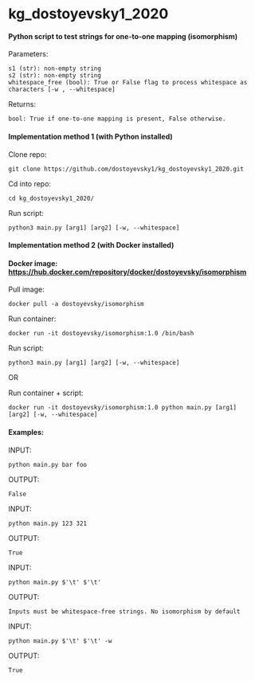 # kg_dostoyevsky1_2020
#### Python script to test strings for one-to-one mapping (isomorphism)

Parameters:

	s1 (str): non-empty string
	s2 (str): non-empty string
	whitespace_free (bool): True or False flag to process whitespace as characters [-w , --whitespace]

Returns:

	bool: True if one-to-one mapping is present, False otherwise.

#### Implementation method 1 (with Python installed)

Clone repo:
```
git clone https://github.com/dostoyevsky1/kg_dostoyevsky1_2020.git
```

Cd into repo:
```
cd kg_dostoyevsky1_2020/
```

Run script:
```
python3 main.py [arg1] [arg2] [-w, --whitespace]
```


#### Implementation method 2 (with Docker installed)
#### Docker image: https://hub.docker.com/repository/docker/dostoyevsky/isomorphism

Pull image:
```
docker pull -a dostoyevsky/isomorphism
```

Run container:
```
docker run -it dostoyevsky/isomorphism:1.0 /bin/bash
```

Run script:
```
python3 main.py [arg1] [arg2] [-w, --whitespace]
```

OR

Run container + script:
```
docker run -it dostoyevsky/isomorphism:1.0 python main.py [arg1] [arg2] [-w, --whitespace]
```

#### Examples:

INPUT:
```
python main.py bar foo
```
OUTPUT:
```
False
```

INPUT:
```
python main.py 123 321
```
OUTPUT:
```
True
```

INPUT:
```
python main.py $'\t' $'\t'
```
OUTPUT:
```
Inputs must be whitespace-free strings. No isomorphism by default
```

INPUT:
```
python main.py $'\t' $'\t' -w
```
OUTPUT:
```
True
```
